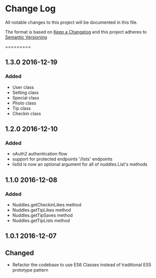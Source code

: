 # Change Log

All notable changes to this project will be documented in this file.

The format is based on [Keep a Changelog](changelog) and this project adheres to [Semantic Versioning](semver)

=========

## 1.3.0 2016-12-19

### Added

- User class
- Setting class
- Special class
- Photo class
- Tip class
- Checkin class

## 1.2.0 2016-12-10

### Added

- oAuth2 authentication flow
- support for protected endpoints '/lists' endpoints
- listId is now an optional argument for all of nuddles.List's methods

## 1.1.0 2016-12-08

### Added

- Nuddles.getCheckinLikes method
- Nuddles.getTipLikes method
- Nuddles.getTipSaves method
- Nuddles.getTipLists method

## 1.0.1 2016-12-07

## Changed

- Refactor the codebase to use ES6 Classes instead of traditional ES5 prototype pattern

[changelog]: http://keepachangelog.com/en/0.3.0/
[semver]: http://semver.org/
